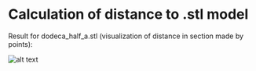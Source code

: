 # Calculation of distance to .stl model

Result for dodeca_half_a.stl (visualization of distance in section made by points):

![alt text](https://i.yapx.ru/PJDLC.png)
